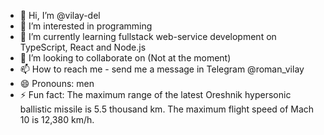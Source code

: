 - 👋 Hi, I’m @vilay-del
- 👀 I’m interested in programming
- 🌱 I’m currently learning fullstack web-service development on TypeScript, React and Node.js
- 💞️ I’m looking to collaborate on (Not at the moment)
- 📫 How to reach me - send me a message in Telegram @roman_vilay
- 😄 Pronouns: men
- ⚡ Fun fact: The maximum range of the latest Oreshnik hypersonic ballistic missile is 5.5 thousand km. The maximum flight speed of Mach 10 is 12,380 km/h.

<!---
vilay-del/vilay-del is a ✨ special ✨ repository because its `README.md` (this file) appears on your GitHub profile.
You can click the Preview link to take a look at your changes.
--->
